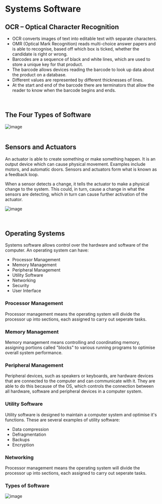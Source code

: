 # Systems Software

## OCR – Optical Character Recognition
- OCR converts images of text into editable text with separate characters.
- OMR (Optical Mark Recognition) reads multi-choice answer papers and is able to recognise, based off which box is ticked, whether the candidate is right or wrong.
- Barcodes are a sequence of black and white lines, which are used to store a unique key for that product.
- The barcode allows devices reading the barcode to look up data about the product on a database.
- Different values are represented by different thicknesses of lines.
- At the start and end of the barcode there are terminators that allow the reader to know when the barcode begins and ends.
<br>

## The Four Types of Software
![image](https://user-images.githubusercontent.com/90699946/137457279-a02a7cd8-5e94-4b93-9686-2bd238842bd1.png)
<br>
<br>

## Sensors and Actuators
An actuator is able to create something or make something happen. It is an output device which can cause physical movement.
Examples include motors, and automatic doors. Sensors and actuators form what is known as a feedback loop.

When a sensor detects a change, it tells the actuator to make a physical change to the system. This could, in turn, cause a change in what the sensors are detecting, which in turn can cause further activation of the actuator.

![image](https://user-images.githubusercontent.com/90699946/137457675-b9f01edd-7212-4d8a-9fe3-aab571d78085.png)

<br>

## Operating Systems
Systems software allows control over the hardware and software of the computer. An operating system can have:
- Processor Management
- Memory Management
- Peripheral Management
- Utility Software
- Networking
- Security
- User Interface

### Processor Management
Processor management means the operating system will divide the processor up into sections, each assigned to carry out seperate tasks.

### Memory Management
Memory management means controlling and coordinating memory, assigning portions called "blocks" to various running programs to optimise overall system performance.

### Peripheral Management
Peripheral devices, such as speakers or keyboards, are hardware devices that are connected to the computer and can communicate with it. They are able to do this because of the OS, which controls the connection between all hardware, software and peripheral devices in a computer system.

### Utility Software
Utility software is designed to maintain a computer system and optimise it's functions. These are several examples of utility software:
- Data compression
- Defragmentation
- Backups
- Encryption

### Networking
Processor management means the operating system will divide the processor up into sections, each assigned to carry out seperate tasks.


### Types of Software
![image](https://user-images.githubusercontent.com/90699946/143052421-9b2d983d-6fcc-4583-9ecf-6d3355828a12.png)








